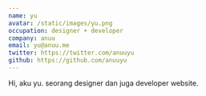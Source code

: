 ```yaml
---
name: yu
avatar: /static/images/yu.png
occupation: designer + developer
company: anuu
email: yu@anuu.me
twitter: https://twitter.com/anuuyu
github: https://github.com/anuuyu
---
```


Hi, aku yu. seorang designer dan juga developer website. 